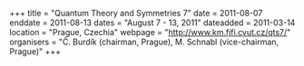 +++
title = "Quantum Theory and Symmetries 7"
date = 2011-08-07
enddate = 2011-08-13
dates = "August 7 - 13, 2011"
dateadded = 2011-03-14
location = "Prague, Czechia"
webpage = "http://www.km.fjfi.cvut.cz/qts7/"
organisers = "Č. Burdík (chairman, Prague), M. Schnabl (vice-chairman, Prague)"
+++
